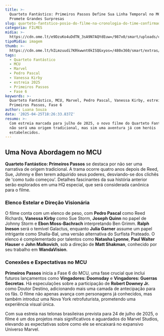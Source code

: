 ```yaml
---
title: >-
  Quarteto Fantástico: Primeiros Passos Define Sua Linha Temporal no MCU e
  Promete Grandes Surpresas
slug: quarteto-fantstico-posio-do-filme-na-cronologia-do-time-confirmada
categoria: FILMES
midia: >-
  https://cdn.ome.lt/e9DzuKo4uDdTN_3sA9N7AQYdEuw=/987x0/smart/uploads/conteudo/fotos/quarteto-fantastico_aE5FaF4.png
tipoMidia: imagem
thumb: >-
  https://cdn.ome.lt/hILmzuudi7KRkwwnt0kISQGxyos=/480x360/smart/extras/conteudos/quarteto-fantastico.png
tags:
  - Quarteto Fantástico
  - MCU
  - Marvel
  - Pedro Pascal
  - Vanessa Kirby
  - estreia 2025
  - Primeiros Passos
  - Fase 6
keywords: >-
  Quarteto Fantástico, MCU, Marvel, Pedro Pascal, Vanessa Kirby, estreia 2025,
  Primeiros Passos, Fase 6
author: Luana Souza
data: '2025-04-25T18:26:33.837Z'
resumo: >-
  Com estreia marcada para julho de 2025, o novo filme do Quarteto Fantástico
  não será uma origem tradicional, mas sim uma aventura já com heróis
  estabelecidos.
---
```


## Uma Nova Abordagem no MCU

**Quarteto Fantástico: Primeiros Passos** se destaca por não ser uma narrativa de origem tradicional. A trama ocorre quatro anos depois de Reed, Sue, Johnny e Ben terem adquirido seus poderes, desviando-se dos clichês de 'como tudo começou'. Detalhes fascinantes da sua história anterior serão explorados em uma HQ especial, que será considerada canônica para o filme. 

### Elenco Estelar e Direção Visionária

O filme conta com um elenco de peso, com **Pedro Pascal** como Reed Richards, **Vanessa Kirby** como Sue Storm, **Joseph Quinn** no papel de Johnny Storm e **Ebon Moss-Bachrach** interpretando Ben Grimm. **Ralph Ineson** será o temível Galactus, enquanto **Julia Garner** assume um papel intrigante como Shalla-Bal, uma versão alternativa do Surfista Prateado. O elenco é complementado por talentos como **Natasha Lyonne**, **Paul Walter Hauser** e **John Malkovich**, sob a direção de **Matt Shakman**, conhecido por seu trabalho em **WandaVision**.

### Conexões e Expectativas no MCU

**Primeiros Passos** inicia a Fase 6 do MCU, uma fase crucial que inclui futuros lançamentos como **Vingadores: Doomsday** e **Vingadores: Guerras Secretas**. Há especulações sobre a participação de **Robert Downey Jr.** como Doutor Destino, adicionando mais uma camada de antecipação para os fãs. O filme não apenas avança com personagens já conhecidos, mas também introduz uma Nova York retrofuturista, prometendo uma experiência visual única.

Com sua estreia nas telonas brasileiras prevista para 24 de julho de 2025, o filme é um dos projetos mais significativos e aguardados do Marvel Studios, elevando as expectativas sobre como ele se encaixará no expansivo Universo Marvel.
